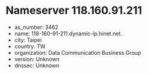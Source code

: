 # Nameserver 118.160.91.211

* as_number: 3462
* name: 118-160-91-211.dynamic-ip.hinet.net.
* city: Taipei
* country: TW
* organization: Data Communication Business Group
* version: Unknown
* dnssec: Unknown

